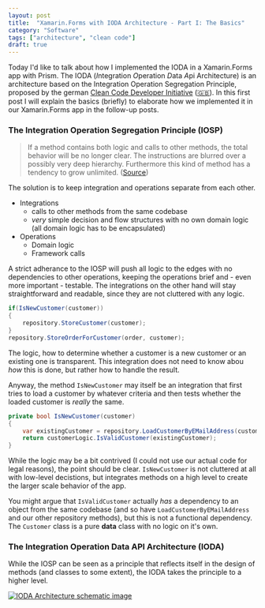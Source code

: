 ```yaml
---
layout: post
title:  "Xamarin.Forms with IODA Architecture - Part I: The Basics"
category: "Software"
tags: ["architecture", "clean code"]
draft: true
---
```


Today I'd like to talk about how I implemented the IODA in a Xamarin.Forms app with Prism. The IODA (*I*ntegration *O*peration *D*ata *A*pi Architecture) is an architecture based on the Integration Operation Segregation Principle, proposed by the german [Clean Code Developer Initiative](http://clean-code-developer.de/) ([🇬🇧](http://clean-code-developer.com/)). In this first post I will explain the basics (briefly) to elaborate how we implemented it in our Xamarin.Forms app in the follow-up posts. 

### The Integration Operation Segregation Principle (IOSP)

> If a method contains both logic and calls to other methods, the total behavior will be no longer clear. The instructions are blurred over a possibly very deep hierarchy. Furthermore this kind of method has a tendency to grow unlimited. ([Source](http://clean-code-developer.com/grades/grade-1-red/#Integration_Operation_Segregation_Principle_IOSP))

The solution is to keep integration and operations separate from each other. 

- Integrations
  - calls to other methods from the same codebase
  - *very* simple decision and flow structures with no own domain logic (all domain logic has to be encapsulated)
- Operations
  - Domain logic
  - Framework calls 
  
A strict adherance to the IOSP will push all logic to the edges with no dependencies to other operations, keeping the operations brief and - even more important - testable. The integrations on the other hand will stay straightforward and readable, since they are not cluttered with any logic.

```csharp
if(IsNewCustomer(customer))
{
    repository.StoreCustomer(customer);
}
repository.StoreOrderForCustomer(order, customer);
```

The logic, how to determine whether a customer is a new customer or an existing one is transparent. This integration does not need to know abou *how* this is done, but rather how to handle the result. 

Anyway, the method `IsNewCustomer` may itself be an integration that first tries to load a customer by whatever criteria and then tests whether the loaded customer is *really* the same.

```csharp
private bool IsNewCustomer(customer)
{
    var existingCustomer = repository.LoadCustomerByEMailAddress(customer.EMailAddress);
    return customerLogic.IsValidCustomer(existingCustomer);
}
```

While the logic may be a bit contrived (I could not use our actual code for legal reasons), the point should be clear. `IsNewCustomer` is not cluttered at all with low-level decistions, but integrates methods on a high level to create the larger scale behavior of the app. 

You might argue that `IsValidCustomer` actually *has* a dependency to an object from the same codebase (and so have `LoadCustomerByEMailAddress` and our other repository methods), but this is not a functional dependency. The `Customer` class is a pure **data** class with no logic on it's own.

### The Integration Operation Data **A**PI Architecture (IODA)

While the IOSP can be seen as a principle that reflects itself in the design of methods (and classes to some extent), the IODA takes the principle to a higher level. 

[![IODA Architecture schematic image][1]][2]

[1]: http://lh4.ggpht.com/-VN9jIkfjGwk/VSlTdR4lNkI/AAAAAAAAFEs/qFMekxNNpcQ/image%25255B50%25255D.png?imgmax=800
[2]: http://blog.ralfw.de/2015/04/die-ioda-architektur.html
